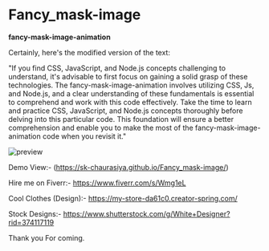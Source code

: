 # Fancy_mask-image
**fancy-mask-image-animation**

Certainly, here's the modified version of the text:

"If you find CSS, JavaScript, and Node.js concepts challenging to understand, it's advisable to first focus on gaining a solid grasp of these technologies. The fancy-mask-image-animation involves utilizing CSS, Js, and Node.js, and a clear understanding of these fundamentals is essential to comprehend and work with this code effectively. 
Take the time to learn and practice CSS, JavaScript, and Node.js concepts thoroughly before delving into this particular code. This foundation will ensure a better comprehension and enable you to make the most of the fancy-mask-image-animation code when you revisit it."


![preview](https://github.com/SK-Chaurasiya/Fancy_mask-image/assets/97239651/07f01f4c-bf63-4178-be92-f5dc9a31bd5b)


Demo View:- (https://sk-chaurasiya.github.io/Fancy_mask-image/)

Hire me on Fiverr:- https://www.fiverr.com/s/Wmg1eL

Cool Clothes (Design):- https://my-store-da61c0.creator-spring.com/

Stock Designs:- https://www.shutterstock.com/g/White+Designer?rid=374117119

Thank you For coming.
